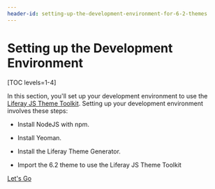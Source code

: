 ```yaml
---
header-id: setting-up-the-development-environment-for-6-2-themes
---
```


# Setting up the Development Environment

[TOC levels=1-4]

In this section, you'll set up your development environment to use the 
[Liferay JS Theme Toolkit](https://github.com/liferay/liferay-js-themes-toolkit/tree/master/packages). 
Setting up your development environment involves these steps:

* Install NodeJS with npm. 

* Install Yeoman. 

* Install the Liferay Theme Generator.

* Import the 6.2 theme to use the Liferay JS Theme Toolkit

<a class="go-link btn btn-primary" href="/docs/7-2/tutorials/-/knowledge_base/t/installing-the-liferay-theme-generator-to-import-a-6-2-theme">Let's Go<span class="icon-circle-arrow-right"></span></a>
